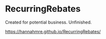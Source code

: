 # RecurringRebates
Created for potential business. Unfinished.

https://hannahmre.github.io/RecurringRebates/
